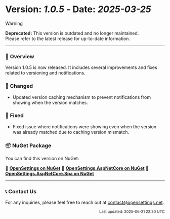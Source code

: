 # Version: *1.0.5* - Date: *2025-03-25*

> [!WARNING]  
> **Deprecated:** This version is outdated and no longer maintained.  
> Please refer to the latest release for up-to-date information.

---

### 🚀 **Overview**
Version 1.0.5 is now released. It includes several improvements and fixes related to versioning and notifications.

### 🔄 **Changed**
* Updated version caching mechanism to prevent notifications from showing when the version matches.

### 🐛 **Fixed**
* Fixed issue where notifications were showing even when the version was already matched due to caching version mismatch.

### 📦 **NuGet Package**  
You can find this version on NuGet:  

🔗 **[OpenSettings on NuGet](https://www.nuget.org/packages/OpenSettings/1.0.5)**
🔗 **[OpenSettings.AspNetCore on NuGet](https://www.nuget.org/packages/OpenSettings.AspNetCore/1.0.5)**
🔗 **[OpenSettings.AspNetCore.Spa on NuGet](https://www.nuget.org/packages/OpenSettings.AspNetCore.Spa/1.0.5)**

---

### 📞 **Contact Us**
For any inquiries, please feel free to reach out at [contact@opensettings.net](mailto:contact@opensettings.net).

<p align="right"><small>Last updated: 2025-06-21 22:30 UTC</small></p>